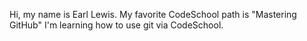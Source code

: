 Hi, my name is Earl Lewis.
My favorite CodeSchool path is "Mastering GitHub"
I'm learning how to use git via CodeSchool.
